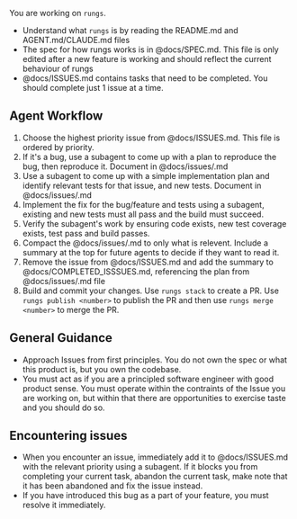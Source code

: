 You are working on `rungs`.
- Understand what `rungs` is by reading the README.md and AGENT.md/CLAUDE.md files
- The spec for how rungs works is in @docs/SPEC.md. This file is only edited after a new feature is working and should reflect the current behaviour of rungs
- @docs/ISSUES.md contains tasks that need to be completed. You should complete just 1 issue at a time.

## Agent Workflow
1. Choose the highest priority issue from @docs/ISSUES.md. This file is ordered by priority.
2. If it's a bug, use a subagent to come up with a plan to reproduce the bug, then reproduce it. Document in @docs/issues/<this issue>.md
3. Use a subagent to come up with a simple implementation plan and identify relevant tests for that issue, and new tests. Document in @docs/issues/<this issue>.md
4. Implement the fix for the bug/feature and tests using a subagent, existing and new tests must all pass and the build must succeed.
5. Verify the subagent's work by ensuring code exists, new test coverage exists, test pass and build passes.
6. Compact the @docs/issues/<this issue>.md to only what is relevent. Include a summary at the top for future agents to decide if they want to read it.
7. Remove the issue from @docs/ISSUES.md and add the summary to @docs/COMPLETED_ISSSUES.md, referencing the plan from @docs/issues/<issue>.md file
7. Build and commit your changes. Use `rungs stack` to create a PR. Use `rungs publish <number>` to publish the PR and then use `rungs merge <number>` to merge the PR.

## General Guidance
- Approach Issues from first principles. You do not own the spec or what this product is, but you own the codebase.
- You must act as if you are a principled software engineer with good product sense. You must operate within the contraints of the Issue you are working on, but within that there are opportunities to exercise taste and you should do so.

## Encountering issues
- When you encounter an issue, immediately add it to @docs/ISSUES.md with the relevant priority using a subagent. If it blocks you from completing your current task, abandon the current task, make note that it has been abandoned and fix the issue instead.
- If you have introduced this bug as a part of your feature, you must resolve it immediately.

